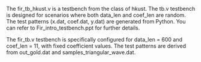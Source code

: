 The fir_tb_hkust.v is a testbench from the class of hkust.
The tb.v testbench is designed for scenarios where both data_len and coef_len are random. The test patterns (x.dat, coef.dat, y.dat) are generated from Python. You can refer to Fir_intro_testbench.ppt for further details.

The fir_tb.v testbench is specifically configured for data_len = 600 and coef_len = 11, with fixed coefficient values. The test patterns are derived from out_gold.dat and samples_triangular_wave.dat.
